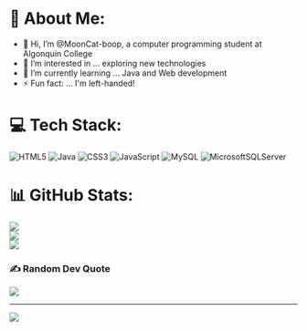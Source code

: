 
<!---
MoonCat-boop/MoonCat-boop is a ✨ special ✨ repository because its `README.md` (this file) appears on your GitHub profile.
You can click the Preview link to take a look at your changes.
--->
# 💫 About Me:

- 👋 Hi, I’m @MoonCat-boop, a computer programming student at Algonquin College
- 👀 I’m interested in ... exploring new technologies
- 🌱 I’m currently learning ... Java and Web development
- ⚡ Fun fact: ... I'm left-handed!

# 💻 Tech Stack:
![HTML5](https://img.shields.io/badge/html5-%23E34F26.svg?style=for-the-badge&logo=html5&logoColor=white) ![Java](https://img.shields.io/badge/java-%23ED8B00.svg?style=for-the-badge&logo=openjdk&logoColor=white) ![CSS3](https://img.shields.io/badge/css3-%231572B6.svg?style=for-the-badge&logo=css3&logoColor=white) ![JavaScript](https://img.shields.io/badge/javascript-%23323330.svg?style=for-the-badge&logo=javascript&logoColor=%23F7DF1E) ![MySQL](https://img.shields.io/badge/mysql-4479A1.svg?style=for-the-badge&logo=mysql&logoColor=white) ![MicrosoftSQLServer](https://img.shields.io/badge/Microsoft%20SQL%20Server-CC2927?style=for-the-badge&logo=microsoft%20sql%20server&logoColor=white)
# 📊 GitHub Stats:
![](https://github-readme-stats.vercel.app/api?username=MoonCat-boop&theme=neon&hide_border=false&include_all_commits=false&count_private=true)<br/>
![](https://github-readme-streak-stats.herokuapp.com/?user=MoonCat-boop&theme=neon&hide_border=false)<br/>
![](https://github-readme-stats.vercel.app/api/top-langs/?username=MoonCat-boop&theme=neon&hide_border=false&include_all_commits=false&count_private=true&layout=compact)

### ✍️ Random Dev Quote
![](https://quotes-github-readme.vercel.app/api?type=horizontal&theme=radical)

---
[![](https://visitcount.itsvg.in/api?id=MoonCat-boop&icon=0&color=0)](https://visitcount.itsvg.in)

<!-- Proudly created with GPRM ( https://gprm.itsvg.in ) -->
